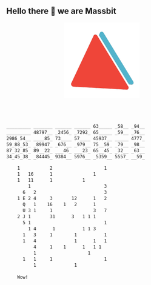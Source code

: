 ## Hello there 👋 we are Massbit

<div align="center">

![Massbit_logo](https://github.com/massbit/.github/blob/main/profile/resources/massbit.png?raw=true)

</div>

<br><br>

```console
_________ _______ ______ ______ 63_____ _58__ _94__
_________ 48797__ _2456_ _7292_ 65_____ _59__ _76__
2986_54__ ____85_ 73____ 57____ 45937__ _____ 4777_
59_88_53_ _89947_ _676__ _979__ 75__59_ _79__ _98__
87_32_85_ 89__22_ ___46_ ___23_ 65__45_ _32__ _63__
34_45_38_ _84445_ 9384__ 5976__ _5359__ 5557_ __59_
```

```console
    1           2                   1
    1   16      1               1
    1   11      1           1
        1                           3
      6   2                         3
    1 E 2 4     3       12      1   2
      Q   1    16    1   2      1
      U 3 1     1               3   7
    2 J 1       31      3   1 1 1
      5 1                           1
        1 4      1          1 1 3
      1   3     1        1          1
      1   4              1      1   1
          4     1    1      1   1 1
          1                   1
      1   1     1                   1
          1              1

    Wow!
```
